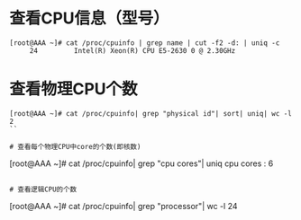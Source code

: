 # 查看CPU信息（型号）
```
[root@AAA ~]# cat /proc/cpuinfo | grep name | cut -f2 -d: | uniq -c
     24         Intel(R) Xeon(R) CPU E5-2630 0 @ 2.30GHz
```

# 查看物理CPU个数
```
[root@AAA ~]# cat /proc/cpuinfo| grep "physical id"| sort| uniq| wc -l
2
``

# 查看每个物理CPU中core的个数(即核数)
```
[root@AAA ~]# cat /proc/cpuinfo| grep "cpu cores"| uniq
cpu cores    : 6
```

# 查看逻辑CPU的个数
```
[root@AAA ~]# cat /proc/cpuinfo| grep "processor"| wc -l
24
```
